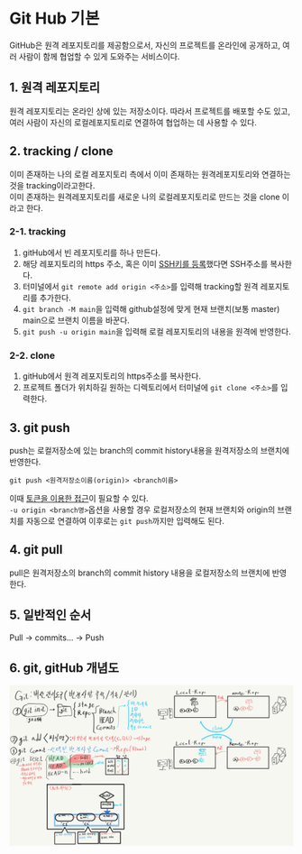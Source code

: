 # Git Hub 기본
GitHub은 원격 레포지토리를 제공함으로서, 자신의 프로젝트를 온라인에 공개하고, 여러 사람이 함께 협업할 수 있게 도와주는 서비스이다.

## 1. 원격 레포지토리
원격 레포지토리는 온라인 상에 있는 저장소이다. 따라서 프로젝트를 배포할 수도 있고, 여러 사람이 자신의 로컬레포지토리로 연결하여 협업하는 데 사용할 수 있다.

## 2. tracking / clone
이미 존재하는 나의 로컬 레포지토리 측에서 이미 존재하는 원격레포지토리와 연결하는 것을 tracking이라고한다.<br>
이미 존재하는 원격레포지토리를 새로운 나의 로컬레포지토리로 만드는 것을 clone 이라고 한다.

### 2-1. tracking
1. gitHub에서 빈 레포지토리를 하나 만든다.
2. 해당 레포지토리의 https 주소, 혹은 이미 [SSH키를 등록](https://velog.io/@97ckdtn/%EB%82%B4%EC%9D%BC%EB%B0%B0%EC%9B%80%EC%BA%A0%ED%94%84-03.13-TIL)했다면 SSH주소를 복사한다.
3. 터미널에서 `git remote add origin <주소>`를 입력해 tracking할 원격 레포지토리를 추가한다.
4. `git branch -M main`을 입력해 github설정에 맞게 현재 브랜치(보통 master) main으로 브랜치 이름을 바꾼다.
5. `git push -u origin main`을 입력해 로컬 레포지토리의 내용을 원격에 반영한다.

### 2-2. clone
1. gitHub에서 원격 레포지토리의 https주소를 복사한다.
2. 프로젝트 폴더가 위치하길 원하는 디렉토리에서 터미널에 `git clone <주소>`를 입력한다.

## 3. git push
push는 로컬저장소에 있는 branch의 commit history내용을 원격저장소의 브랜치에 반영한다.
```
git push <원격저장소이름(origin)> <branch이름>
```
 이때 [토큰을 이용한 접근](https://velog.io/@97ckdtn/03.14-TIL)이 필요할 수 있다.<br>
`-u origin <branch명>`옵션을 사용할 경우 로컬저장소의 현재 브랜치와 origin의 브랜치를 자동으로 연결하여 이후로는 `git push`까지만 입력해도 된다.
## 4. git pull
pull은 원격저장소의 branch의 commit history 내용을 로컬저장소의 브랜치에 반영한다.

## 5. 일반적인 순서
Pull → commits... → Push

## 6. git, gitHub 개념도 
![](./img/git_hub_1.jpg)